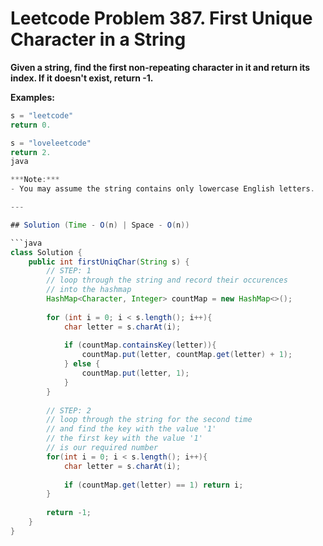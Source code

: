 # Leetcode Problem 387. First Unique Character in a String

**Given a string, find the first non-repeating character in it and return its index. If it doesn't exist, return -1.**

**Examples:**

```java
s = "leetcode"
return 0.
```
```java
s = "loveleetcode"
return 2.
java

***Note:*** 
- You may assume the string contains only lowercase English letters.

---

## Solution (Time - O(n) | Space - O(n))

```java
class Solution {
    public int firstUniqChar(String s) {
        // STEP: 1
        // loop through the string and record their occurences 
        // into the hashmap
        HashMap<Character, Integer> countMap = new HashMap<>();
        
        for (int i = 0; i < s.length(); i++){
            char letter = s.charAt(i);
            
            if (countMap.containsKey(letter)){
                countMap.put(letter, countMap.get(letter) + 1);
            } else {
                countMap.put(letter, 1);
            }
        }
        
        // STEP: 2
        // loop through the string for the second time
        // and find the key with the value '1'
        // the first key with the value '1'
        // is our required number
        for(int i = 0; i < s.length(); i++){
            char letter = s.charAt(i);
            
            if (countMap.get(letter) == 1) return i;
        }
        
        return -1;    
    }
}
```
